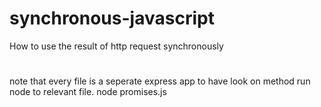 # synchronous-javascript
How to use the result of http request synchronously

#
note that every file is a seperate express app
to have look on method run node to relevant file.
  node promises.js
